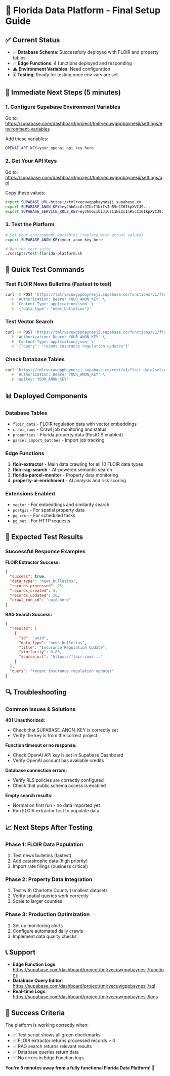 # 🌴 Florida Data Platform - Final Setup Guide

## ✅ **Current Status**
- ✅ **Database Schema**: Successfully deployed with FLOIR and property tables
- ✅ **Edge Functions**: 4 functions deployed and responding
- ⚠️ **Environment Variables**: Need configuration
- ⏳ **Testing**: Ready for testing once env vars are set

## 🔧 **Immediate Next Steps (5 minutes)**

### **1. Configure Supabase Environment Variables**

Go to: https://supabase.com/dashboard/project/tmlrvecuwgppbaynesji/settings/environment-variables

Add these variables:
```bash
OPENAI_API_KEY=your_openai_api_key_here
```

### **2. Get Your API Keys**

Go to: https://supabase.com/dashboard/project/tmlrvecuwgppbaynesji/settings/api

Copy these values:
```bash
export SUPABASE_URL=https://tmlrvecuwgppbaynesji.supabase.co
export SUPABASE_ANON_KEY=eyJhbGciOiJIUzI1NiIsInR5cCI6IkpXVCJ9...
export SUPABASE_SERVICE_ROLE_KEY=eyJhbGciOiJIUzI1NiIsInR5cCI6IkpXVCJ9...
```

### **3. Test the Platform**

```bash
# Set your environment variables (replace with actual values)
export SUPABASE_ANON_KEY=your_anon_key_here

# Run the test suite
./scripts/test-florida-platform.sh
```

## 🚀 **Quick Test Commands**

### **Test FLOIR News Bulletins (Fastest to test)**
```bash
curl -X POST 'https://tmlrvecuwgppbaynesji.supabase.co/functions/v1/floir-extractor' \
  -H 'Authorization: Bearer YOUR_ANON_KEY' \
  -H 'Content-Type: application/json' \
  -d '{"data_type": "news_bulletins"}'
```

### **Test Vector Search**
```bash
curl -X POST 'https://tmlrvecuwgppbaynesji.supabase.co/functions/v1/floir-rag-search' \
  -H 'Authorization: Bearer YOUR_ANON_KEY' \
  -H 'Content-Type: application/json' \
  -d '{"query": "recent insurance regulation updates"}'
```

### **Check Database Tables**
```bash
curl 'https://tmlrvecuwgppbaynesji.supabase.co/rest/v1/floir_data?select=count' \
  -H 'Authorization: Bearer YOUR_ANON_KEY' \
  -H 'apikey: YOUR_ANON_KEY'
```

## 📊 **Deployed Components**

### **Database Tables**
- `floir_data` - FLOIR regulation data with vector embeddings
- `crawl_runs` - Crawl job monitoring and status
- `properties` - Florida property data (PostGIS enabled)
- `parcel_import_batches` - Import job tracking

### **Edge Functions**
1. **floir-extractor** - Main data crawling for all 10 FLOIR data types
2. **floir-rag-search** - AI-powered semantic search
3. **florida-parcel-monitor** - Property data monitoring
4. **property-ai-enrichment** - AI analysis and risk scoring

### **Extensions Enabled**
- `vector` - For embeddings and similarity search
- `postgis` - For spatial property data
- `pg_cron` - For scheduled tasks
- `pg_net` - For HTTP requests

## 🎯 **Expected Test Results**

### **Successful Response Examples**

**FLOIR Extractor Success:**
```json
{
  "success": true,
  "data_type": "news_bulletins", 
  "records_processed": 25,
  "records_created": 5,
  "records_updated": 20,
  "crawl_run_id": "uuid-here"
}
```

**RAG Search Success:**
```json
{
  "results": [
    {
      "id": "uuid",
      "data_type": "news_bulletins",
      "title": "Insurance Regulation Update",
      "similarity": 0.85,
      "source_url": "https://floir.com/..."
    }
  ],
  "query": "recent insurance regulation updates"
}
```

## 🔍 **Troubleshooting**

### **Common Issues & Solutions**

**401 Unauthorized:**
- Check that SUPABASE_ANON_KEY is correctly set
- Verify the key is from the correct project

**Function timeout or no response:**
- Check OpenAI API key is set in Supabase Dashboard
- Verify OpenAI account has available credits

**Database connection errors:**
- Verify RLS policies are correctly configured
- Check that public schema access is enabled

**Empty search results:**
- Normal on first run - no data imported yet
- Run FLOIR extractor first to populate data

## 📈 **Next Steps After Testing**

### **Phase 1: FLOIR Data Population**
1. Test news bulletins (fastest)
2. Add catastrophe data (high priority)
3. Import rate filings (business critical)

### **Phase 2: Property Data Integration**
1. Test with Charlotte County (smallest dataset)
2. Verify spatial queries work correctly
3. Scale to larger counties

### **Phase 3: Production Optimization**
1. Set up monitoring alerts
2. Configure automated daily crawls
3. Implement data quality checks

## 📞 **Support**

- **Edge Function Logs**: https://supabase.com/dashboard/project/tmlrvecuwgppbaynesji/functions
- **Database Query Editor**: https://supabase.com/dashboard/project/tmlrvecuwgppbaynesji/sql
- **Real-time Logs**: https://supabase.com/dashboard/project/tmlrvecuwgppbaynesji/logs

## 🎉 **Success Criteria**

The platform is working correctly when:
- ✅ Test script shows all green checkmarks
- ✅ FLOIR extractor returns processed records > 0
- ✅ RAG search returns relevant results
- ✅ Database queries return data
- ✅ No errors in Edge Function logs

**You're 5 minutes away from a fully functional Florida Data Platform!** 🚀